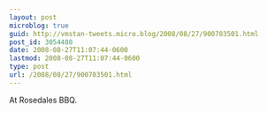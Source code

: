 ```yaml
---
layout: post
microblog: true
guid: http://vmstan-tweets.micro.blog/2008/08/27/900703501.html
post_id: 3054480
date: 2008-08-27T11:07:44-0600
lastmod: 2008-08-27T11:07:44-0600
type: post
url: /2008/08/27/900703501.html
---
```

At Rosedales BBQ.
